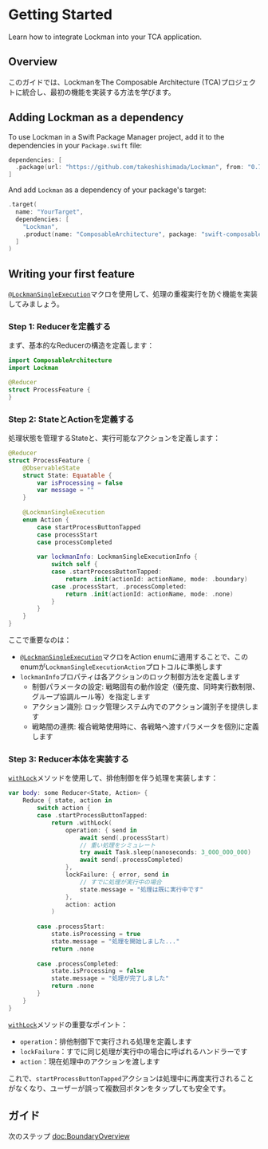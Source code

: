 # Getting Started

Learn how to integrate Lockman into your TCA application.

## Overview

このガイドでは、LockmanをThe Composable Architecture (TCA)プロジェクトに統合し、最初の機能を実装する方法を学びます。

## Adding Lockman as a dependency

To use Lockman in a Swift Package Manager project, add it to the dependencies in your `Package.swift` file:

```swift
dependencies: [
  .package(url: "https://github.com/takeshishimada/Lockman", from: "0.7.0")
]
```

And add `Lockman` as a dependency of your package's target:

```swift
.target(
  name: "YourTarget",
  dependencies: [
    "Lockman",
    .product(name: "ComposableArchitecture", package: "swift-composable-architecture")
  ]
)
```

## Writing your first feature

[`@LockmanSingleExecution`](<doc:SingleExecutionStrategy>)マクロを使用して、処理の重複実行を防ぐ機能を実装してみましょう。

### Step 1: Reducerを定義する

まず、基本的なReducerの構造を定義します：

```swift
import ComposableArchitecture
import Lockman

@Reducer
struct ProcessFeature {
}
```

### Step 2: StateとActionを定義する

処理状態を管理するStateと、実行可能なアクションを定義します：

```swift
@Reducer
struct ProcessFeature {
    @ObservableState
    struct State: Equatable {
        var isProcessing = false
        var message = ""
    }
    
    @LockmanSingleExecution
    enum Action {
        case startProcessButtonTapped
        case processStart
        case processCompleted
        
        var lockmanInfo: LockmanSingleExecutionInfo {
            switch self {
            case .startProcessButtonTapped:
                return .init(actionId: actionName, mode: .boundary)
            case .processStart, .processCompleted:
                return .init(actionId: actionName, mode: .none)
            }
        }
    }
}
```

ここで重要なのは：

- [`@LockmanSingleExecution`](<doc:SingleExecutionStrategy>)マクロをAction enumに適用することで、このenumが`LockmanSingleExecutionAction`プロトコルに準拠します
- `lockmanInfo`プロパティは各アクションのロック制御方法を定義します
  - 制御パラメータの設定: 戦略固有の動作設定（優先度、同時実行数制限、グループ協調ルール等）を指定します
  - アクション識別: ロック管理システム内でのアクション識別子を提供します
  - 戦略間の連携: 複合戦略使用時に、各戦略へ渡すパラメータを個別に定義します

### Step 3: Reducer本体を実装する

[`withLock`](<doc:Lock>)メソッドを使用して、排他制御を伴う処理を実装します：

```swift
var body: some Reducer<State, Action> {
    Reduce { state, action in
        switch action {
        case .startProcessButtonTapped:
            return .withLock(
                operation: { send in
                    await send(.processStart)
                    // 重い処理をシミュレート
                    try await Task.sleep(nanoseconds: 3_000_000_000)
                    await send(.processCompleted)
                },
                lockFailure: { error, send in
                    // すでに処理が実行中の場合
                    state.message = "処理は既に実行中です"
                },
                action: action
            )
            
        case .processStart:
            state.isProcessing = true
            state.message = "処理を開始しました..."
            return .none
            
        case .processCompleted:
            state.isProcessing = false
            state.message = "処理が完了しました"
            return .none
        }
    }
}
```

[`withLock`](<doc:Lock>)メソッドの重要なポイント：

- `operation`：排他制御下で実行される処理を定義します
- `lockFailure`：すでに同じ処理が実行中の場合に呼ばれるハンドラーです
- `action`：現在処理中のアクションを渡します

これで、`startProcessButtonTapped`アクションは処理中に再度実行されることがなくなり、ユーザーが誤って複数回ボタンをタップしても安全です。

## ガイド

次のステップ <doc:BoundaryOverview>

